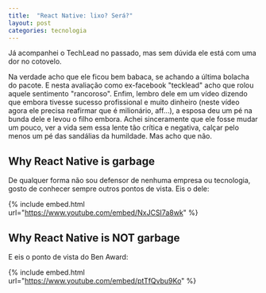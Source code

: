 ```yaml
---
title:  "React Native: lixo? Será?"
layout: post
categories: tecnologia 
---
```


Já acompanhei o TechLead no passado, mas sem dúvida ele está com uma dor no cotovelo.  


Na verdade acho que ele ficou bem babaca, se achando a última bolacha do pacote. E nesta avaliação como ex-facebook "tecklead" acho que rolou aquele sentimento "rancoroso". Enfim, lembro dele em um vídeo dizendo que embora tivesse sucesso profissional e muito dinheiro (neste vídeo agora ele precisa reafirmar que é milionário, aff...), a esposa deu um pé na bunda dele e levou o filho embora. Achei sinceramente que ele fosse mudar um pouco, ver a vida sem essa lente tão crítica e negativa, calçar pelo menos um pé das sandálias da humildade. Mas acho que não. 

## Why React Native is garbage

De qualquer forma não sou defensor de nenhuma empresa ou tecnologia, gosto de conhecer sempre outros pontos de vista. Eis o dele: 

{% include embed.html url="https://www.youtube.com/embed/NxJCSI7a8wk" %}

## Why React Native is NOT garbage

E eis o ponto de vista do Ben Award: 

{% include embed.html url="https://www.youtube.com/embed/ptTfQvbu9Ko" %}
